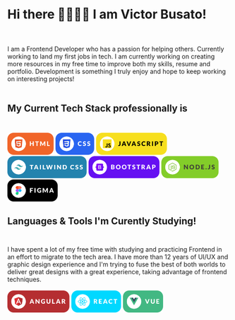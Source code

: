 # Hi there 🤘🏻✌🏻 I am Victor Busato! <br/> <br/>

<!-- Body of Text Under Headline-->

I am a Frontend Developer who has a passion for helping others. Currently working to land my first jobs in tech. I am currently working on creating more resources in my free time to improve both my skills, resume and portfolio. Development is something I truly enjoy and hope to keep working on interesting projects! <br/> <br/>

## My Current Tech Stack professionally is <br/> <br/>

<img style="height: 50px; max-width: 100%;" src="./assets/html.svg" />
<img style="height: 50px; max-width: 100%;" src="./assets/css.svg" />
<img style="height: 50px; max-width: 100%;" src="./assets/javascript.svg" />
<img style="height: 50px; max-width: 100%;" src="./assets/tailwind.svg" />
<img style="height: 50px; max-width: 100%;" src="./assets/bootstrap.svg" />
<img style="height: 50px; max-width: 100%;" src="./assets/nodejs.svg" />
<img style="height: 50px; max-width: 100%;" src="./assets/figma.svg" />

## Languages & Tools I'm Curently Studying! <br/> <br/>

I have spent a lot of my free time with studying and practicing Frontend in an effort to migrate to the tech area. I have more than 12 years of UI/UX and graphic design experience and I'm trying to fuse the best of both worlds to deliver great designs with a great experience, taking advantage of frontend techniques. <br/> <br/>
<img style="height: 50px; max-width: 100%;" src="./assets/angular.svg" />
<img style="height: 50px; max-width: 100%;" src="./assets/react.svg" />
<img style="height: 50px; max-width: 100%;" src="./assets/vue.svg" />

<!-- Social Links With follower Counts -->

</a><a href="https://www.linkedin.com/in/victorsilvabusato/">
